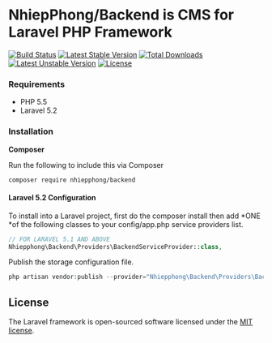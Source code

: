 # NhiepPhong/Backend is CMS for Laravel PHP Framework

[![Build Status](https://travis-ci.org/nhiepphong/cms_laravel.svg?branch=master)](https://travis-ci.org/nhiepphong/cms_laravel)
[![Latest Stable Version](https://poser.pugx.org/nhiepphong/backend/v/stable)](https://packagist.org/packages/nhiepphong/backend)
[![Total Downloads](https://poser.pugx.org/nhiepphong/backend/downloads)](https://packagist.org/packages/nhiepphong/backend)
[![Latest Unstable Version](https://poser.pugx.org/nhiepphong/backend/v/unstable)](https://packagist.org/packages/nhiepphong/backend)
[![License](https://poser.pugx.org/nhiepphong/backend/license)](https://packagist.org/packages/nhiepphong/backend)

### Requirements

- PHP 5.5
- Laravel 5.2

### Installation

**Composer**

Run the following to include this via Composer

```shell
composer require nhiepphong/backend
```

#### Laravel 5.2 Configuration

To install into a Laravel project, first do the composer install then add *ONE *of the following classes to your config/app.php service providers list.

```php
// FOR LARAVEL 5.1 AND ABOVE
Nhiepphong\Backend\Providers\BackendServiceProvider::class,
```

Publish the storage configuration file.

```php 
php artisan vendor:publish --provider="Nhiepphong\Backend\Providers\BackendServiceProvider"
```
## License

The Laravel framework is open-sourced software licensed under the [MIT license](http://opensource.org/licenses/MIT).